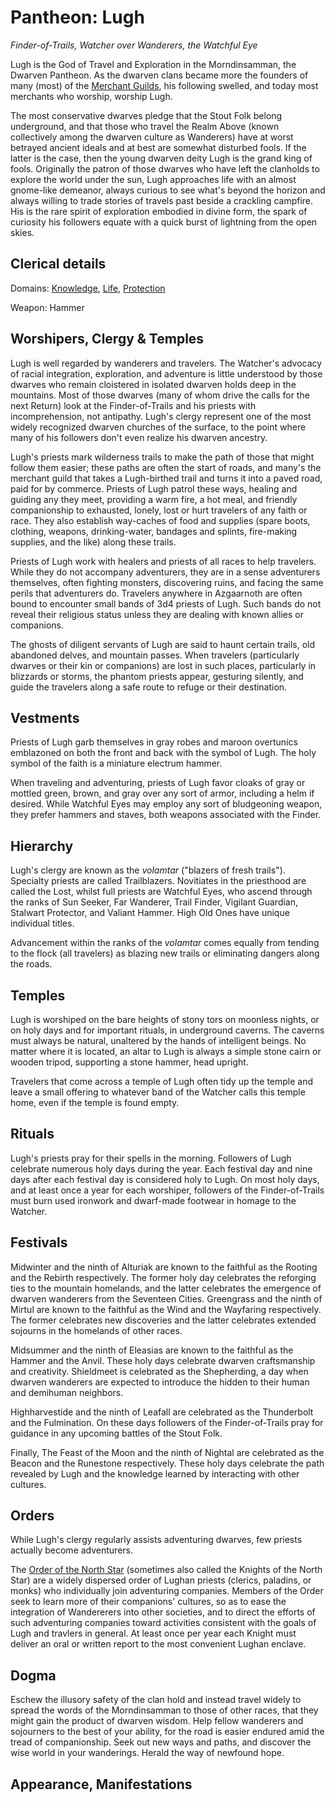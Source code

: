 # Pantheon: Lugh
*Finder-of-Trails, Watcher over Wanderers, the Watchful Eye*

Lugh is the God of Travel and Exploration in the Morndinsamman, the Dwarven Pantheon. As the dwarven clans became more the founders of many (most) of the [Merchant Guilds](../../Organizations/MerchantGuilds/index.md), his following swelled, and today most merchants who worship, worship Lugh.

The most conservative dwarves pledge that the Stout Folk belong underground, and that those who travel the Realm Above (known collectively among the dwarven culture as Wanderers) have at worst betrayed ancient ideals and at best are somewhat disturbed fools. If the latter is the case, then the young dwarven deity Lugh is the grand king of fools. Originally the patron of those dwarves who have left the clanholds to explore the world under the sun, Lugh approaches life with an almost gnome-like demeanor, always curious to see what's beyond the horizon and always willing to trade stories of travels past beside a crackling campfire. His is the rare spirit of exploration embodied in divine form, the spark of curiosity his followers equate with a quick burst of lightning from the open skies.

## Clerical details
Domains: [Knowledge](../../Classes/Cleric/Knowledge.md), [Life](../../Classes/Cleric/Life.md), [Protection](../../Classes/Cleric/Protection.md)

Weapon: Hammer

## Worshipers, Clergy & Temples
Lugh is well regarded by wanderers and travelers. The Watcher's advocacy of racial integration, exploration, and adventure is little understood by those dwarves who remain cloistered in isolated dwarven holds deep in the mountains. Most of those dwarves (many of whom drive the calls for the next Return) look at the Finder-of-Trails and his priests with incomprehension, not antipathy. Lugh's clergy represent one of the most widely recognized dwarven churches of the surface, to the point where many of his followers don't even realize his dwarven ancestry.

Lugh's priests mark wilderness trails to make the path of those that might follow them easier; these paths are often the start of roads, and many's the merchant guild that takes a Lugh-birthed trail and turns it into a paved road, paid for by commerce. Priests of Lugh patrol these ways, healing and guiding any they meet, providing a warm fire, a hot meal, and friendly companionship to exhausted, lonely, lost or hurt travelers of any faith or race. They also establish way-caches of food and supplies (spare boots, clothing, weapons, drinking-water, bandages and splints, fire-making supplies, and the like) along these trails.

Priests of Lugh work with healers and priests of all races to help travelers. While they do not accompany adventurers, they are in a sense adventurers themselves, often fighting monsters, discovering ruins, and facing the same perils that adventurers do. Travelers anywhere in Azgaarnoth are often bound to encounter small bands of 3d4 priests of Lugh. Such bands do not reveal their religious status unless they are dealing with known allies or companions.

The ghosts of diligent servants of Lugh are said to haunt certain trails, old abandoned delves, and mountain passes. When travelers (particularly dwarves or their kin or companions) are lost in such places, particularly in blizzards or storms, the phantom priests appear, gesturing silently, and guide the travelers along a safe route to refuge or their destination.

## Vestments
Priests of Lugh garb themselves in gray robes and maroon overtunics emblazoned on both the front and back with the symbol of Lugh. The holy symbol of the faith is a miniature electrum hammer.

When traveling and adventuring, priests of Lugh favor cloaks of gray or mottled green, brown, and gray over any sort of armor, including a helm if desired. While Watchful Eyes may employ any sort of bludgeoning weapon, they prefer hammers and staves, both weapons associated with the Finder.

## Hierarchy
Lugh's clergy are known as the *volamtar* ("blazers of fresh trails"). Specialty priests are called Trailblazers. Novitiates in the priesthood are called the Lost, whilst full priests are Watchful Eyes, who ascend through the ranks of Sun Seeker, Far Wanderer, Trail Finder, Vigilant Guardian, Stalwart Protector, and Valiant Hammer. High Old Ones have unique individual titles.

Advancement within the ranks of the *volamtar* comes equally from tending to the flock (all travelers) as blazing new trails or eliminating dangers along the roads.

## Temples
Lugh is worshiped on the bare heights of stony tors on moonless nights, or on holy days and for important rituals, in underground caverns. The caverns must always be natural, unaltered by the hands of intelligent beings. No matter where it is located, an altar to Lugh is always a simple stone cairn or wooden tripod, supporting a stone hammer, head upright.

Travelers that come across a temple of Lugh often tidy up the temple and leave a small offering to whatever band of the Watcher calls this temple home, even if the temple is found empty.

## Rituals
Lugh's priests pray for their spells in the morning. Followers of Lugh celebrate numerous holy days during the year. Each festival day and nine days after each festival day is considered holy to Lugh. On most holy days, and at least once a year for each worshiper, followers of the Finder-of-Trails must burn used ironwork and dwarf-made footwear in homage to the Watcher.

## Festivals
Midwinter and the ninth of Alturiak are known to the faithful as the Rooting and the Rebirth respectively. The former holy day celebrates the reforging ties to the mountain homelands, and the latter celebrates the emergence of dwarven wanderers from the Seventeen Cities. Greengrass and the ninth of Mirtul are known to the faithful as the Wind and the Wayfaring respectively. The former celebrates new discoveries and the latter celebrates extended sojourns in the homelands of other races.

Midsummer and the ninth of Eleasias are known to the faithful as the Hammer and the Anvil. These holy days celebrate dwarven craftsmanship and creativity. Shieldmeet is celebrated as the Shepherding, a day when dwarven wanderers are expected to introduce the hidden to their human and demihuman neighbors.

Highharvestide and the ninth of Leafall are celebrated as the Thunderbolt and the Fulmination. On these days followers of the Finder-of-Trails pray for guidance in any upcoming battles of the Stout Folk.

Finally, The Feast of the Moon and the ninth of Nightal are celebrated as the Beacon and the Runestone respectively. These holy days celebrate the path revealed by Lugh and the knowledge learned by interacting with other cultures.

## Orders
While Lugh's clergy regularly assists adventuring dwarves, few priests actually become adventurers. 

The [Order of the North Star](../../Organizations/MonasticOrders/NorthStar.md) (sometimes also called the Knights of the North Star) are a widely dispersed order of Lughan priests (clerics, paladins, or monks) who individually join adventuring companies. Members of the Order seek to learn more of their companions' cultures, so as to ease the integration of Wandererers into other societies, and to direct the efforts of such adventuring companies toward activities consistent with the goals of Lugh and travlers in general. At least once per year each Knight must deliver an oral or written report to the most convenient Lughan enclave.

## Dogma
Eschew the illusory safety of the clan hold and instead travel widely to spread the words of the Morndinsamman to those of other races, that they might gain the product of dwarven wisdom. Help fellow wanderers and sojourners to the best of your ability, for the road is easier endured amid the tread of companionship. Seek out new ways and paths, and discover the wise world in your wanderings. Herald the way of newfound hope.

## Appearance, Manifestations
